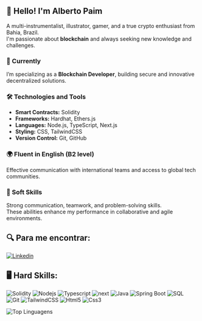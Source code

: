 ## 👋 Hello! I'm Alberto Paim

A multi-instrumentalist, illustrator, gamer, and a true crypto enthusiast from Bahia, Brazil.  
I'm passionate about **blockchain** and always seeking new knowledge and challenges.

### 🚀 Currently
I’m specializing as a **Blockchain Developer**, building secure and innovative decentralized solutions.

### 🛠️ Technologies and Tools

- **Smart Contracts:** Solidity  
- **Frameworks:** Hardhat, Ethers.js  
- **Languages:** Node.js, TypeScript, Next.js  
- **Styling:** CSS, TailwindCSS  
- **Version Control:** Git, GitHub

### 🌍 Fluent in English (B2 level)

Effective communication with international teams and access to global tech communities.

### 🤝 Soft Skills

Strong communication, teamwork, and problem-solving skills.  
These abilities enhance my performance in collaborative and agile environments.

## :mag: Para me encontrar:
[![Linkedin](https://img.shields.io/badge/LinkedIn-0077B5?style=for-the-badge&logo=linkedin&logoColor=white)](https://www.linkedin.com/in/albertopaim/)

## :desktop_computer: Hard Skills:
![Solidity](https://img.shields.io/badge/Solidity-e6e6e6?style=for-the-badge&logo=solidity&logoColor=black)
![Nodejs](https://img.shields.io/badge/Node%20js-339933?style=for-the-badge&logo=nodedotjs&logoColor=white) 
![Typescript](https://img.shields.io/badge/TypeScript-007ACC?style=for-the-badge&logo=typescript&logoColor=white)
![next](https://img.shields.io/badge/next%20js-000000?style=for-the-badge&logo=nextdotjs&logoColor=white)
![Java](https://img.shields.io/badge/Java-000?style=for-the-badge&logo=java)
![Spring Boot](https://img.shields.io/badge/Spring_Boot-6DB33F?style=for-the-badge&logo=spring-boot&logoColor=white)
![SQL](https://img.shields.io/badge/PostgreSQL-316192?style=for-the-badge&logo=postgresql&logoColor=white)
![Git](https://img.shields.io/badge/GIT-E44C30?style=for-the-badge&logo=git&logoColor=white)
![TailwindCSS](https://img.shields.io/badge/Tailwind_CSS-38B2AC?style=for-the-badge&logo=tailwind-css&logoColor=white)
![Html5](https://img.shields.io/badge/HTML5-E34F26?style=for-the-badge&logo=html5&logoColor=white)
![Css3](https://img.shields.io/badge/CSS3-1572B6?style=for-the-badge&logo=css3&logoColor=white) 

![Top Linguagens](https://github-readme-stats.vercel.app/api/top-langs/?username=AlbertoPaim&theme=tokyonight&custom_title=Top%20%Linguagens)

